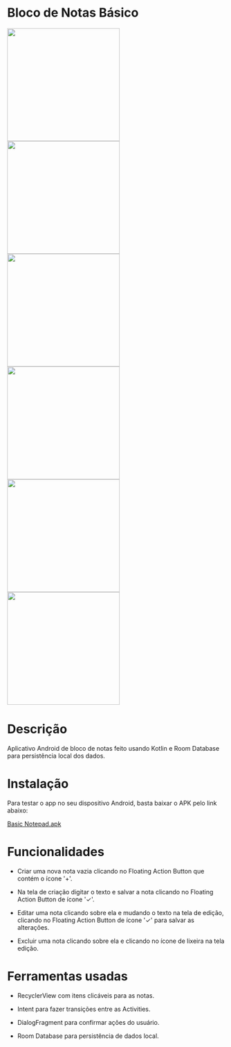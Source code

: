 # Bloco de Notas Básico

<img src="https://user-images.githubusercontent.com/56845163/186744026-92690927-cfc7-4dae-9f76-214ae1c933af.jpg" width="260"> <img src="https://user-images.githubusercontent.com/56845163/186744058-0eabd84d-63b3-4c01-919c-3749f4e5fe39.jpg" width="260"> <img src="https://user-images.githubusercontent.com/56845163/186744082-1e2b2bf4-2c78-43d0-b43f-352fdf7b8ccf.jpg" width="260"> 
<img src="https://user-images.githubusercontent.com/56845163/186744109-fb072d6b-d828-4de5-a20b-0c751b257930.jpg" width="260"> <img src="https://user-images.githubusercontent.com/56845163/186744137-c582c0ac-d70e-47ac-837e-2927d0ba5470.jpg" width="260"> <img src="https://user-images.githubusercontent.com/56845163/186744155-a78b4f15-0b0b-4773-9cb8-8844eebf5043.jpg" width="260">

# Descrição

Aplicativo Android de bloco de notas feito usando Kotlin e Room Database para persistência local dos dados.

# Instalação

Para testar o app no seu dispositivo Android, basta baixar o APK pelo link abaixo:

[Basic Notepad.apk](https://drive.google.com/file/d/142Kwum2-_h7cJOpnbElGk-_n745R2nL_/view?usp=sharing)

# Funcionalidades

- Criar uma nova nota vazia clicando no Floating Action Button que contém o ícone '+'.

- Na tela de criação digitar o texto e salvar a nota clicando no Floating Action Button de ícone '✓'.

- Editar uma nota clicando sobre ela e mudando o texto na tela de edição, clicando no Floating Action Button de ícone '✓' para salvar as alterações.

- Excluir uma nota clicando sobre ela e clicando no ícone de lixeira na tela edição.

# Ferramentas usadas

- RecyclerView com itens clicáveis para as notas.

- Intent para fazer transições entre as Activities.

- DialogFragment para confirmar ações do usuário.

- Room Database para persistência de dados local.
